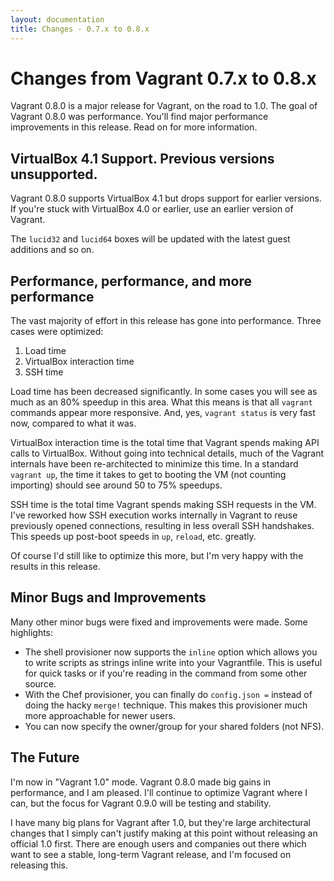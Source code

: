 ```yaml
---
layout: documentation
title: Changes - 0.7.x to 0.8.x
---
```

# Changes from Vagrant 0.7.x to 0.8.x

Vagrant 0.8.0 is a major release for Vagrant, on the road to 1.0.
The goal of Vagrant 0.8.0 was performance. You'll find major performance
improvements in this release. Read on for more information.

## VirtualBox 4.1 Support. Previous versions unsupported.

Vagrant 0.8.0 supports VirtualBox 4.1 but drops support for earlier
versions. If you're stuck with VirtualBox 4.0 or earlier, use an earlier
version of Vagrant.

The `lucid32` and `lucid64` boxes will be updated with the latest
guest additions and so on.

## Performance, performance, and more performance

The vast majority of effort in this release has gone into performance. Three
cases were optimized:

1. Load time
2. VirtualBox interaction time
3. SSH time

Load time has been decreased significantly. In some cases you will see
as much as an 80% speedup in this area. What this means is that all
`vagrant` commands appear more responsive. And, yes, `vagrant status`
is very fast now, compared to what it was.

VirtualBox interaction time is the total time that Vagrant spends making
API calls to VirtualBox. Without going into technical details, much of
the Vagrant internals have been re-architected to minimize this time. In
a standard `vagrant up`, the time it takes to get to booting the VM (not
counting importing) should see around 50 to 75% speedups.

SSH time is the total time Vagrant spends making SSH requests in the VM.
I've reworked how SSH execution works internally in Vagrant to reuse
previously opened connections, resulting in less overall SSH handshakes.
This speeds up post-boot speeds in `up`, `reload`, etc. greatly.

Of course I'd still like to optimize this more, but I'm very happy with
the results in this release.

## Minor Bugs and Improvements
Many other minor bugs were fixed and improvements were made. Some highlights:

  * The shell provisioner now supports the `inline` option which allows
    you to write scripts as strings inline write into your Vagrantfile.
    This is useful for quick tasks or if you're reading in the command
    from some other source.
  * With the Chef provisioner, you can finally do `config.json =` instead
    of doing the hacky `merge!` technique. This makes this provisioner
    much more approachable for newer users.
  * You can now specify the owner/group for your shared folders (not NFS).

## The Future
I'm now in "Vagrant 1.0" mode. Vagrant 0.8.0 made big gains
in performance, and I am pleased. I'll continue to optimize Vagrant where I
can, but the focus for Vagrant 0.9.0 will be testing and stability.

I have many big plans for Vagrant after 1.0, but they're large architectural
changes that I simply can't justify making at this point without releasing an
official 1.0 first. There are enough users and companies out there which want
to see a stable, long-term Vagrant release, and I'm focused on releasing this.
